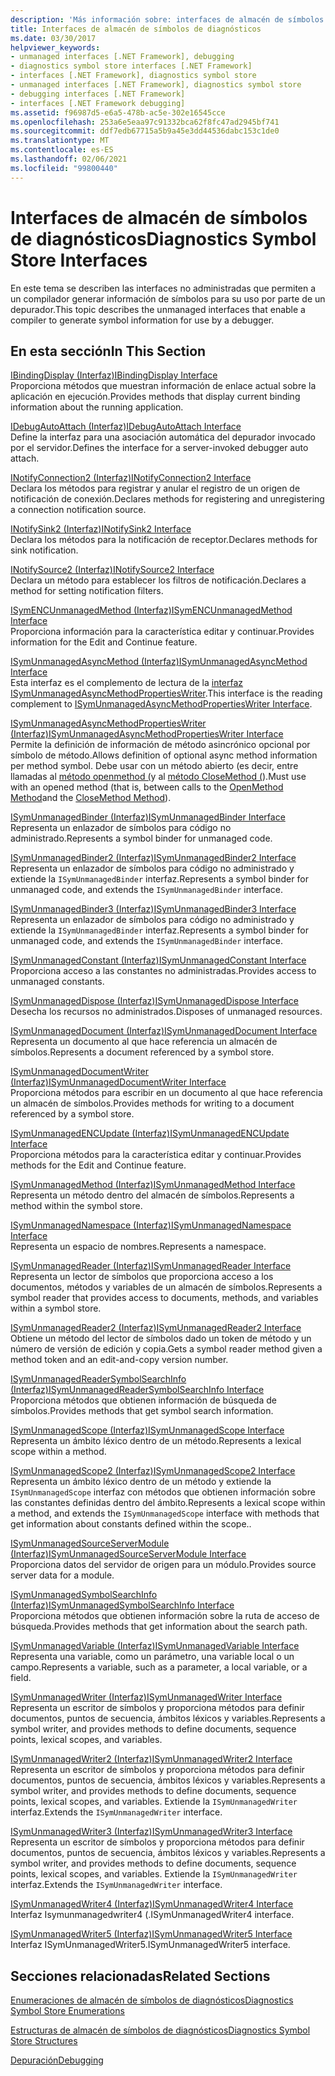 ```yaml
---
description: 'Más información sobre: interfaces de almacén de símbolos de diagnóstico'
title: Interfaces de almacén de símbolos de diagnósticos
ms.date: 03/30/2017
helpviewer_keywords:
- unmanaged interfaces [.NET Framework], debugging
- diagnostics symbol store interfaces [.NET Framework]
- interfaces [.NET Framework], diagnostics symbol store
- unmanaged interfaces [.NET Framework], diagnostics symbol store
- debugging interfaces [.NET Framework]
- interfaces [.NET Framework debugging]
ms.assetid: f96987d5-e6a5-478b-ac5e-302e16545cce
ms.openlocfilehash: 253a6e5eaa97c91332bca62f8fc47ad2945bf741
ms.sourcegitcommit: ddf7edb67715a5b9a45e3dd44536dabc153c1de0
ms.translationtype: MT
ms.contentlocale: es-ES
ms.lasthandoff: 02/06/2021
ms.locfileid: "99800440"
---
```

# <a name="diagnostics-symbol-store-interfaces"></a><span data-ttu-id="e1648-103">Interfaces de almacén de símbolos de diagnósticos</span><span class="sxs-lookup"><span data-stu-id="e1648-103">Diagnostics Symbol Store Interfaces</span></span>

<span data-ttu-id="e1648-104">En este tema se describen las interfaces no administradas que permiten a un compilador generar información de símbolos para su uso por parte de un depurador.</span><span class="sxs-lookup"><span data-stu-id="e1648-104">This topic describes the unmanaged interfaces that enable a compiler to generate symbol information for use by a debugger.</span></span>  
  
## <a name="in-this-section"></a><span data-ttu-id="e1648-105">En esta sección</span><span class="sxs-lookup"><span data-stu-id="e1648-105">In This Section</span></span>  

 [<span data-ttu-id="e1648-106">IBindingDisplay (Interfaz)</span><span class="sxs-lookup"><span data-stu-id="e1648-106">IBindingDisplay Interface</span></span>](ibindingdisplay-interface.md)  
 <span data-ttu-id="e1648-107">Proporciona métodos que muestran información de enlace actual sobre la aplicación en ejecución.</span><span class="sxs-lookup"><span data-stu-id="e1648-107">Provides methods that display current binding information about the running application.</span></span>  
  
 [<span data-ttu-id="e1648-108">IDebugAutoAttach (Interfaz)</span><span class="sxs-lookup"><span data-stu-id="e1648-108">IDebugAutoAttach Interface</span></span>](idebugautoattach-interface.md)  
 <span data-ttu-id="e1648-109">Define la interfaz para una asociación automática del depurador invocado por el servidor.</span><span class="sxs-lookup"><span data-stu-id="e1648-109">Defines the interface for a server-invoked debugger auto attach.</span></span>  
  
 [<span data-ttu-id="e1648-110">INotifyConnection2 (Interfaz)</span><span class="sxs-lookup"><span data-stu-id="e1648-110">INotifyConnection2 Interface</span></span>](inotifyconnection2-interface.md)  
 <span data-ttu-id="e1648-111">Declara los métodos para registrar y anular el registro de un origen de notificación de conexión.</span><span class="sxs-lookup"><span data-stu-id="e1648-111">Declares methods for registering and unregistering a connection notification source.</span></span>  
  
 [<span data-ttu-id="e1648-112">INotifySink2 (Interfaz)</span><span class="sxs-lookup"><span data-stu-id="e1648-112">INotifySink2 Interface</span></span>](inotifysink2-interface.md)  
 <span data-ttu-id="e1648-113">Declara los métodos para la notificación de receptor.</span><span class="sxs-lookup"><span data-stu-id="e1648-113">Declares methods for sink notification.</span></span>  
  
 [<span data-ttu-id="e1648-114">INotifySource2 (Interfaz)</span><span class="sxs-lookup"><span data-stu-id="e1648-114">INotifySource2 Interface</span></span>](inotifysource2-interface.md)  
 <span data-ttu-id="e1648-115">Declara un método para establecer los filtros de notificación.</span><span class="sxs-lookup"><span data-stu-id="e1648-115">Declares a method for setting notification filters.</span></span>  
  
 [<span data-ttu-id="e1648-116">ISymENCUnmanagedMethod (Interfaz)</span><span class="sxs-lookup"><span data-stu-id="e1648-116">ISymENCUnmanagedMethod Interface</span></span>](isymencunmanagedmethod-interface.md)  
 <span data-ttu-id="e1648-117">Proporciona información para la característica editar y continuar.</span><span class="sxs-lookup"><span data-stu-id="e1648-117">Provides information for the Edit and Continue feature.</span></span>  
  
 [<span data-ttu-id="e1648-118">ISymUnmanagedAsyncMethod (Interfaz)</span><span class="sxs-lookup"><span data-stu-id="e1648-118">ISymUnmanagedAsyncMethod Interface</span></span>](isymunmanagedasyncmethod-interface.md)  
 <span data-ttu-id="e1648-119">Esta interfaz es el complemento de lectura de la [interfaz ISymUnmanagedAsyncMethodPropertiesWriter](isymunmanagedasyncmethodpropertieswriter-interface.md).</span><span class="sxs-lookup"><span data-stu-id="e1648-119">This interface is the reading complement to [ISymUnmanagedAsyncMethodPropertiesWriter Interface](isymunmanagedasyncmethodpropertieswriter-interface.md).</span></span>  
  
 [<span data-ttu-id="e1648-120">ISymUnmanagedAsyncMethodPropertiesWriter (Interfaz)</span><span class="sxs-lookup"><span data-stu-id="e1648-120">ISymUnmanagedAsyncMethodPropertiesWriter Interface</span></span>](isymunmanagedasyncmethodpropertieswriter-interface.md)  
 <span data-ttu-id="e1648-121">Permite la definición de información de método asincrónico opcional por símbolo de método.</span><span class="sxs-lookup"><span data-stu-id="e1648-121">Allows definition of optional async method information per method symbol.</span></span> <span data-ttu-id="e1648-122">Debe usar con un método abierto (es decir, entre llamadas al [método openmethod (](isymunmanagedwriter-openmethod-method.md)y al [método CloseMethod (](isymunmanagedwriter-closemethod-method.md)).</span><span class="sxs-lookup"><span data-stu-id="e1648-122">Must use with an opened method (that is, between calls to the [OpenMethod Method](isymunmanagedwriter-openmethod-method.md)and the [CloseMethod Method](isymunmanagedwriter-closemethod-method.md)).</span></span>  
  
 [<span data-ttu-id="e1648-123">ISymUnmanagedBinder (Interfaz)</span><span class="sxs-lookup"><span data-stu-id="e1648-123">ISymUnmanagedBinder Interface</span></span>](isymunmanagedbinder-interface.md)  
 <span data-ttu-id="e1648-124">Representa un enlazador de símbolos para código no administrado.</span><span class="sxs-lookup"><span data-stu-id="e1648-124">Represents a symbol binder for unmanaged code.</span></span>  
  
 [<span data-ttu-id="e1648-125">ISymUnmanagedBinder2 (Interfaz)</span><span class="sxs-lookup"><span data-stu-id="e1648-125">ISymUnmanagedBinder2 Interface</span></span>](isymunmanagedbinder2-interface.md)  
 <span data-ttu-id="e1648-126">Representa un enlazador de símbolos para código no administrado y extiende la `ISymUnmanagedBinder` interfaz.</span><span class="sxs-lookup"><span data-stu-id="e1648-126">Represents a symbol binder for unmanaged code, and extends the `ISymUnmanagedBinder` interface.</span></span>  
  
 [<span data-ttu-id="e1648-127">ISymUnmanagedBinder3 (Interfaz)</span><span class="sxs-lookup"><span data-stu-id="e1648-127">ISymUnmanagedBinder3 Interface</span></span>](isymunmanagedbinder3-interface.md)  
 <span data-ttu-id="e1648-128">Representa un enlazador de símbolos para código no administrado y extiende la `ISymUnmanagedBinder` interfaz.</span><span class="sxs-lookup"><span data-stu-id="e1648-128">Represents a symbol binder for unmanaged code, and extends the `ISymUnmanagedBinder` interface.</span></span>  
  
 [<span data-ttu-id="e1648-129">ISymUnmanagedConstant (Interfaz)</span><span class="sxs-lookup"><span data-stu-id="e1648-129">ISymUnmanagedConstant Interface</span></span>](isymunmanagedconstant-interface.md)  
 <span data-ttu-id="e1648-130">Proporciona acceso a las constantes no administradas.</span><span class="sxs-lookup"><span data-stu-id="e1648-130">Provides access to unmanaged constants.</span></span>  
  
 [<span data-ttu-id="e1648-131">ISymUnmanagedDispose (Interfaz)</span><span class="sxs-lookup"><span data-stu-id="e1648-131">ISymUnmanagedDispose Interface</span></span>](isymunmanageddispose-interface.md)  
 <span data-ttu-id="e1648-132">Desecha los recursos no administrados.</span><span class="sxs-lookup"><span data-stu-id="e1648-132">Disposes of unmanaged resources.</span></span>  
  
 [<span data-ttu-id="e1648-133">ISymUnmanagedDocument (Interfaz)</span><span class="sxs-lookup"><span data-stu-id="e1648-133">ISymUnmanagedDocument Interface</span></span>](isymunmanageddocument-interface.md)  
 <span data-ttu-id="e1648-134">Representa un documento al que hace referencia un almacén de símbolos.</span><span class="sxs-lookup"><span data-stu-id="e1648-134">Represents a document referenced by a symbol store.</span></span>  
  
 [<span data-ttu-id="e1648-135">ISymUnmanagedDocumentWriter (Interfaz)</span><span class="sxs-lookup"><span data-stu-id="e1648-135">ISymUnmanagedDocumentWriter Interface</span></span>](isymunmanageddocumentwriter-interface.md)  
 <span data-ttu-id="e1648-136">Proporciona métodos para escribir en un documento al que hace referencia un almacén de símbolos.</span><span class="sxs-lookup"><span data-stu-id="e1648-136">Provides methods for writing to a document referenced by a symbol store.</span></span>  
  
 [<span data-ttu-id="e1648-137">ISymUnmanagedENCUpdate (Interfaz)</span><span class="sxs-lookup"><span data-stu-id="e1648-137">ISymUnmanagedENCUpdate Interface</span></span>](isymunmanagedencupdate-interface.md)  
 <span data-ttu-id="e1648-138">Proporciona métodos para la característica editar y continuar.</span><span class="sxs-lookup"><span data-stu-id="e1648-138">Provides methods for the Edit and Continue feature.</span></span>  
  
 [<span data-ttu-id="e1648-139">ISymUnmanagedMethod (Interfaz)</span><span class="sxs-lookup"><span data-stu-id="e1648-139">ISymUnmanagedMethod Interface</span></span>](isymunmanagedmethod-interface.md)  
 <span data-ttu-id="e1648-140">Representa un método dentro del almacén de símbolos.</span><span class="sxs-lookup"><span data-stu-id="e1648-140">Represents a method within the symbol store.</span></span>  
  
 [<span data-ttu-id="e1648-141">ISymUnmanagedNamespace (Interfaz)</span><span class="sxs-lookup"><span data-stu-id="e1648-141">ISymUnmanagedNamespace Interface</span></span>](isymunmanagednamespace-interface.md)  
 <span data-ttu-id="e1648-142">Representa un espacio de nombres.</span><span class="sxs-lookup"><span data-stu-id="e1648-142">Represents a namespace.</span></span>  
  
 [<span data-ttu-id="e1648-143">ISymUnmanagedReader (Interfaz)</span><span class="sxs-lookup"><span data-stu-id="e1648-143">ISymUnmanagedReader Interface</span></span>](isymunmanagedreader-interface.md)  
 <span data-ttu-id="e1648-144">Representa un lector de símbolos que proporciona acceso a los documentos, métodos y variables de un almacén de símbolos.</span><span class="sxs-lookup"><span data-stu-id="e1648-144">Represents a symbol reader that provides access to documents, methods, and variables within a symbol store.</span></span>  
  
 [<span data-ttu-id="e1648-145">ISymUnmanagedReader2 (Interfaz)</span><span class="sxs-lookup"><span data-stu-id="e1648-145">ISymUnmanagedReader2 Interface</span></span>](isymunmanagedreader2-interface.md)  
 <span data-ttu-id="e1648-146">Obtiene un método del lector de símbolos dado un token de método y un número de versión de edición y copia.</span><span class="sxs-lookup"><span data-stu-id="e1648-146">Gets a symbol reader method given a method token and an edit-and-copy version number.</span></span>  
  
 [<span data-ttu-id="e1648-147">ISymUnmanagedReaderSymbolSearchInfo (Interfaz)</span><span class="sxs-lookup"><span data-stu-id="e1648-147">ISymUnmanagedReaderSymbolSearchInfo Interface</span></span>](isymunmanagedreadersymbolsearchinfo-interface.md)  
 <span data-ttu-id="e1648-148">Proporciona métodos que obtienen información de búsqueda de símbolos.</span><span class="sxs-lookup"><span data-stu-id="e1648-148">Provides methods that get symbol search information.</span></span>  
  
 [<span data-ttu-id="e1648-149">ISymUnmanagedScope (Interfaz)</span><span class="sxs-lookup"><span data-stu-id="e1648-149">ISymUnmanagedScope Interface</span></span>](isymunmanagedscope-interface.md)  
 <span data-ttu-id="e1648-150">Representa un ámbito léxico dentro de un método.</span><span class="sxs-lookup"><span data-stu-id="e1648-150">Represents a lexical scope within a method.</span></span>  
  
 [<span data-ttu-id="e1648-151">ISymUnmanagedScope2 (Interfaz)</span><span class="sxs-lookup"><span data-stu-id="e1648-151">ISymUnmanagedScope2 Interface</span></span>](isymunmanagedscope2-interface.md)  
 <span data-ttu-id="e1648-152">Representa un ámbito léxico dentro de un método y extiende la `ISymUnmanagedScope` interfaz con métodos que obtienen información sobre las constantes definidas dentro del ámbito.</span><span class="sxs-lookup"><span data-stu-id="e1648-152">Represents a lexical scope within a method, and extends the `ISymUnmanagedScope` interface with methods that get information about constants defined within the scope..</span></span>  
  
 [<span data-ttu-id="e1648-153">ISymUnmanagedSourceServerModule (Interfaz)</span><span class="sxs-lookup"><span data-stu-id="e1648-153">ISymUnmanagedSourceServerModule Interface</span></span>](isymunmanagedsourceservermodule-interface.md)  
 <span data-ttu-id="e1648-154">Proporciona datos del servidor de origen para un módulo.</span><span class="sxs-lookup"><span data-stu-id="e1648-154">Provides source server data for a module.</span></span>  
  
 [<span data-ttu-id="e1648-155">ISymUnmanagedSymbolSearchInfo (Interfaz)</span><span class="sxs-lookup"><span data-stu-id="e1648-155">ISymUnmanagedSymbolSearchInfo Interface</span></span>](isymunmanagedsymbolsearchinfo-interface.md)  
 <span data-ttu-id="e1648-156">Proporciona métodos que obtienen información sobre la ruta de acceso de búsqueda.</span><span class="sxs-lookup"><span data-stu-id="e1648-156">Provides methods that get information about the search path.</span></span>  
  
 [<span data-ttu-id="e1648-157">ISymUnmanagedVariable (Interfaz)</span><span class="sxs-lookup"><span data-stu-id="e1648-157">ISymUnmanagedVariable Interface</span></span>](isymunmanagedvariable-interface.md)  
 <span data-ttu-id="e1648-158">Representa una variable, como un parámetro, una variable local o un campo.</span><span class="sxs-lookup"><span data-stu-id="e1648-158">Represents a variable, such as a parameter, a local variable, or a field.</span></span>  
  
 [<span data-ttu-id="e1648-159">ISymUnmanagedWriter (Interfaz)</span><span class="sxs-lookup"><span data-stu-id="e1648-159">ISymUnmanagedWriter Interface</span></span>](isymunmanagedwriter-interface.md)  
 <span data-ttu-id="e1648-160">Representa un escritor de símbolos y proporciona métodos para definir documentos, puntos de secuencia, ámbitos léxicos y variables.</span><span class="sxs-lookup"><span data-stu-id="e1648-160">Represents a symbol writer, and provides methods to define documents, sequence points, lexical scopes, and variables.</span></span>  
  
 [<span data-ttu-id="e1648-161">ISymUnmanagedWriter2 (Interfaz)</span><span class="sxs-lookup"><span data-stu-id="e1648-161">ISymUnmanagedWriter2 Interface</span></span>](isymunmanagedwriter2-interface.md)  
 <span data-ttu-id="e1648-162">Representa un escritor de símbolos y proporciona métodos para definir documentos, puntos de secuencia, ámbitos léxicos y variables.</span><span class="sxs-lookup"><span data-stu-id="e1648-162">Represents a symbol writer, and provides methods to define documents, sequence points, lexical scopes, and variables.</span></span> <span data-ttu-id="e1648-163">Extiende la `ISymUnmanagedWriter` interfaz.</span><span class="sxs-lookup"><span data-stu-id="e1648-163">Extends the `ISymUnmanagedWriter` interface.</span></span>  
  
 [<span data-ttu-id="e1648-164">ISymUnmanagedWriter3 (Interfaz)</span><span class="sxs-lookup"><span data-stu-id="e1648-164">ISymUnmanagedWriter3 Interface</span></span>](isymunmanagedwriter3-interface.md)  
 <span data-ttu-id="e1648-165">Representa un escritor de símbolos y proporciona métodos para definir documentos, puntos de secuencia, ámbitos léxicos y variables.</span><span class="sxs-lookup"><span data-stu-id="e1648-165">Represents a symbol writer, and provides methods to define documents, sequence points, lexical scopes, and variables.</span></span> <span data-ttu-id="e1648-166">Extiende la `ISymUnmanagedWriter` interfaz.</span><span class="sxs-lookup"><span data-stu-id="e1648-166">Extends the `ISymUnmanagedWriter` interface.</span></span>  
  
 [<span data-ttu-id="e1648-167">ISymUnmanagedWriter4 (Interfaz)</span><span class="sxs-lookup"><span data-stu-id="e1648-167">ISymUnmanagedWriter4 Interface</span></span>](isymunmanagedwriter4-interface.md)  
 <span data-ttu-id="e1648-168">Interfaz Isymunmanagedwriter4 (.</span><span class="sxs-lookup"><span data-stu-id="e1648-168">ISymUnmanagedWriter4 interface.</span></span>  
  
 [<span data-ttu-id="e1648-169">ISymUnmanagedWriter5 (Interfaz)</span><span class="sxs-lookup"><span data-stu-id="e1648-169">ISymUnmanagedWriter5 Interface</span></span>](isymunmanagedwriter5-interface.md)  
 <span data-ttu-id="e1648-170">Interfaz ISymUnmanagedWriter5.</span><span class="sxs-lookup"><span data-stu-id="e1648-170">ISymUnmanagedWriter5 interface.</span></span>  
  
## <a name="related-sections"></a><span data-ttu-id="e1648-171">Secciones relacionadas</span><span class="sxs-lookup"><span data-stu-id="e1648-171">Related Sections</span></span>  

 [<span data-ttu-id="e1648-172">Enumeraciones de almacén de símbolos de diagnósticos</span><span class="sxs-lookup"><span data-stu-id="e1648-172">Diagnostics Symbol Store Enumerations</span></span>](diagnostics-symbol-store-enumerations.md)  
  
 [<span data-ttu-id="e1648-173">Estructuras de almacén de símbolos de diagnósticos</span><span class="sxs-lookup"><span data-stu-id="e1648-173">Diagnostics Symbol Store Structures</span></span>](diagnostics-symbol-store-structures.md)  
  
 [<span data-ttu-id="e1648-174">Depuración</span><span class="sxs-lookup"><span data-stu-id="e1648-174">Debugging</span></span>](../debugging/index.md)
